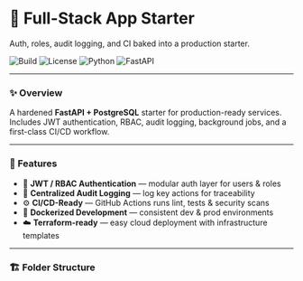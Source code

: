# 🧱 Full-Stack App Starter

Auth, roles, audit logging, and CI baked into a production starter.

![Build](https://github.com/Planaholn/app-starter/actions/workflows/ci.yml/badge.svg)
![License](https://img.shields.io/badge/license-MIT-green.svg)
![Python](https://img.shields.io/badge/python-3.11-blue.svg)
![FastAPI](https://img.shields.io/badge/FastAPI-async%20framework-009688.svg)

---

### ✨ Overview

A hardened **FastAPI + PostgreSQL** starter for production-ready services.  
Includes JWT authentication, RBAC, audit logging, background jobs, and a first-class CI/CD workflow.

---

### 🧩 Features

- 🔐 **JWT / RBAC Authentication** — modular auth layer for users & roles  
- 🧾 **Centralized Audit Logging** — log key actions for traceability  
- ⚙️ **CI/CD-Ready** — GitHub Actions runs lint, tests & security scans  
- 🐳 **Dockerized Development** — consistent dev & prod environments  
- ☁️ **Terraform-ready** — easy cloud deployment with infrastructure templates  

---

### 🏗️ Folder Structure

